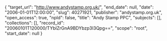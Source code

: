 {
  "target_url": "http://www.andystamp.org.uk/", 
  "end_date": null, 
  "date": "2006-01-01T12:00:00", 
  "slug": 40271921, 
  "publisher": "andystamp.org.uk", 
  "open_access": true, 
  "npld": false, 
  "title": "Andy Stamp PPC", 
  "subjects": [], 
  "collections": [], 
  "record_id": "20060101T120000/TYbIZrGnA9BDYbzp3I3Qpg==", 
  "scope": "root", 
  "start_date": null
}

